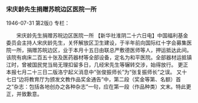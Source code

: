 ### 宋庆龄先生捐赠苏皖边区医院一所

1946-07-31
第2版()
专栏：

　　宋庆龄先生捐赠苏皖边区医院一所
    【新华社淮阴二十六日电】中国福利基金委员会主持人宋庆龄先生，关怀解放区卫生建设，于半年前向国际红十字会募集医院一所，捐赠苏皖边区，业于本月十五日由联总严敷德医师等人，押运抵达此间。该院有病床二百五十张及医药器材等全部设备，定名为和平医院。全部器材运抵镇江时，曾被国民党当局无理扣留多日，几经宋先生等辗转交涉，始得放行。
    更正
    本报七月二十三日二版洛宁起义消息中“张俊振师长”为“张复振师长”之误。
    又十七日“边将教育厅为颁发文教作品奖金通告”中，第二段（奖金等第、名额）首之“杂志：包括各地创办之各种杂志”一句，应在第一段（作品种类）文末。特此更正，并致歉意。
